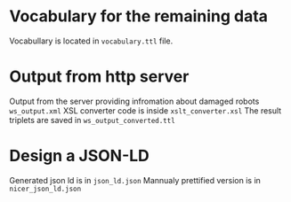 # Vocabulary for the remaining data
Vocabullary is located in `vocabulary.ttl` file.
# Output from http server
Output from the server providing infromation about damaged robots `ws_output.xml`
XSL converter code is inside `xslt_converter.xsl`
The result triplets are saved in `ws_output_converted.ttl`
# Design a JSON-LD
Generated json ld is in `json_ld.json`
Mannualy prettified version is in `nicer_json_ld.json`